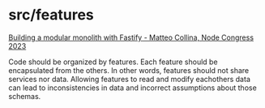 # src/features

[Building a modular monolith with Fastify - Matteo Collina, Node Congress 2023](https://www.youtube.com/watch?v=e1jkA-ee_aY)

Code should be organized by features. Each feature should be encapsulated from the others. In other words, features should not share services nor data.
Allowing features to read and modify eachothers data can lead to inconsistencies in data and incorrect assumptions about those schemas.
